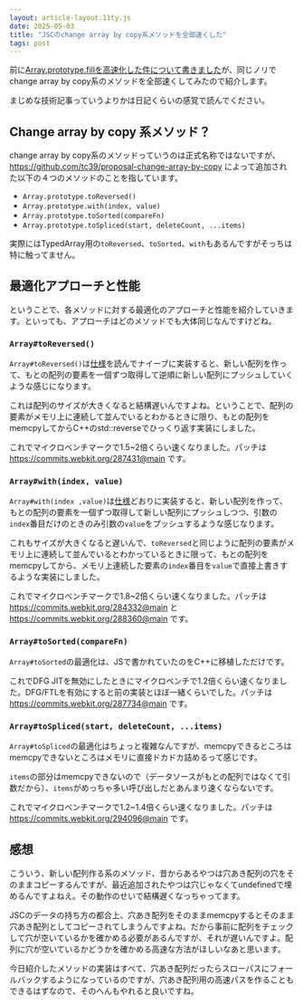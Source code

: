 ```yaml
---
layout: article-layout.11ty.js
date: 2025-05-03
title: "JSCのchange array by copy系メソッドを全部速くした"
tags: post
---
```


前に[Array.prototype.fillを高速化した件について書きました](https://sosukesuzuki.dev/posts/optimize-array-fill-in-cpp/)が、同じノリでchange array by copy系のメソッドを全部速くしてみたので紹介します。

まじめな技術記事っていうよりかは日記くらいの感覚で読んでください。

## Change array by copy 系メソッド？

change array by copy系のメソッドっていうのは正式名称ではないですが、https://github.com/tc39/proposal-change-array-by-copy によって追加された以下の４つのメソッドのことを指しています。

- `Array.prototype.toReversed()`
- `Array.prototype.with(index, value)`
- `Array.prototype.toSorted(compareFn)`
- `Array.prototype.toSpliced(start, deleteCount, ...items)`

実際にはTypedArray用の`toReversed`、`toSorted`、`with`もあるんですがそっちは特に触ってません。

## 最適化アプローチと性能

ということで、各メソッドに対する最適化のアプローチと性能を紹介していきます。といっても、アプローチはどのメソッドでも大体同じなんですけどね。

### `Array#toReversed()`

`Array#toReversed()`は[仕様](https://tc39.es/ecma262/#sec-array.prototype.toreversed)を読んでナイーブに実装すると、新しい配列を作って、もとの配列の要素を一個ずつ取得して逆順に新しい配列にプッシュしていくような感じになります。

これは配列のサイズが大きくなると結構遅いんですよね。ということで、配列の要素がメモリ上に連続して並んでいるとわかるときに限り、もとの配列をmemcpyしてからC++のstd::reverseでひっくり返す実装にしました。

これでマイクロベンチマークで1.5~2倍くらい速くなりました。パッチは https://commits.webkit.org/287431@main です。

### `Array#with(index, value)`

`Array#with(index ,value)`は[仕様](https://tc39.es/ecma262/#sec-array.prototype.with)どおりに実装すると、新しい配列を作って、もとの配列の要素を一個ずつ取得して新しい配列にプッシュしつつ、引数の`index`番目だけのときのみ引数の`value`をプッシュするような感じなります。

これもサイズが大きくなると遅いんで、`toReversed`と同じように配列の要素がメモリ上に連続して並んでいるとわかっているときに限って、もとの配列をmemcpyしてから、メモリ上連続した要素の`index`番目を`value`で直接上書きするような実装にしました。

これでマイクロベンチマークで1.8~2倍くらい速くなりました。パッチは https://commits.webkit.org/284332@main と https://commits.webkit.org/288360@main です。

### `Array#toSorted(compareFn)`

`Array#toSorted`の最適化は、JSで書かれていたのをC++に移植しただけです。

これでDFG JITを無効にしたときにマイクロベンチで1.2倍くらい速くなりました。DFG/FTLを有効にすると前の実装とほぼ一緒くらいでした。パッチは https://commits.webkit.org/287734@main です。

### `Array#toSpliced(start, deleteCount, ...items)`

`Array#toSpliced`の最適化はちょっと複雑なんですが、memcpyできるところはmemcpyできないところはメモリに直接ドカドカ詰めるって感じです。

`items`の部分はmemcpyできないので（データソースがもとの配列ではなくて引数だから）、`items`がめっちゃ多い呼び出しだとあんまり速くならないです。

これでマイクロベンチマークで1.2~1.4倍くらい速くなりました。パッチは https://commits.webkit.org/294096@main です。

## 感想

こういう、新しい配列作る系のメソッド、昔からあるやつは穴あき配列の穴をそのままコピーするんですが、最近追加されたやつは穴じゃなくてundefinedで埋めるんですよねえ。その動作のせいで結構遅くなっちゃってます。

JSCのデータの持ち方の都合上、穴あき配列をそのままmemcpyするとそのまま穴あき配列としてコピーされてしまうんですよね。だから事前に配列をチェックして穴が空いているかを確かめる必要があるんですが、それが遅いんですよ。配列に穴が空いているかどうかを確かめる高速な方法がほしいなあと思います。

今日紹介したメソッドの実装はすべて、穴あき配列だったらスローパスにフォールバックするようになっているのですが、穴あき配列用の高速パスを作ることもできるはずなので、そのへんもやれると良いですね。


